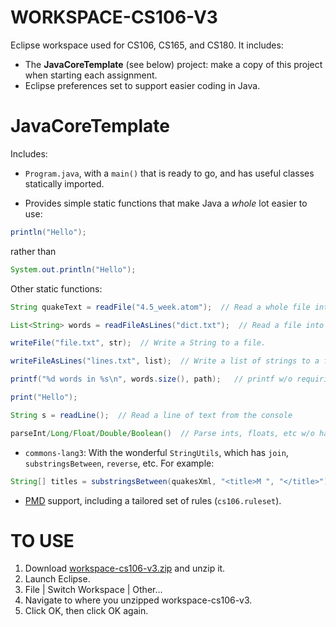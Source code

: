 # WORKSPACE-CS106-V3

Eclipse workspace used for CS106, CS165, and CS180.  It includes:
*  The **JavaCoreTemplate** (see below) project:  make a copy of this project when starting each assignment.
*  Eclipse preferences set to support easier coding in Java.


# JavaCoreTemplate

Includes:
* `Program.java`, with a `main()` that is ready to go, and has useful classes statically imported.

* Provides simple static functions that make Java a *whole* lot easier to use:

```java
println("Hello");
```
rather than 
```java
System.out.println("Hello");
```
Other static functions:
```java
String quakeText = readFile("4.5_week.atom");  // Read a whole file into a String with one line of code.

List<String> words = readFileAsLines("dict.txt");  // Read a file into a list of Strings.

writeFile("file.txt", str);  // Write a String to a file.

writeFileAsLines("lines.txt", list);  // Write a list of strings to a file.

printf("%d words in %s\n", words.size(), path);   // printf w/o requiring System.out. in front.

print("Hello");

String s = readLine();  // Read a line of text from the console

parseInt/Long/Float/Double/Boolean()  // Parse ints, floats, etc w/o having to put Integer. in front.
```

* `commons-lang3`:  With the wonderful `StringUtils`, which has `join`, `substringsBetween`, `reverse`, etc.  For example:
```java
String[] titles = substringsBetween(quakesXml, "<title>M ", "</title>");
```

* [PMD](https://pmd.github.io/) support, including a tailored set of rules (`cs106.ruleset`).

# TO USE
1.  Download [workspace-cs106-v3.zip](https://github.com/ProfessorStrenn/workspace-cs106-v3/releases/download/initial_commit/workspace-cs106-v3.zip) and unzip it.
2.  Launch Eclipse.
3.  File | Switch Workspace | Other...
4.  Navigate to where you unzipped workspace-cs106-v3.
5.  Click OK, then click OK again.
